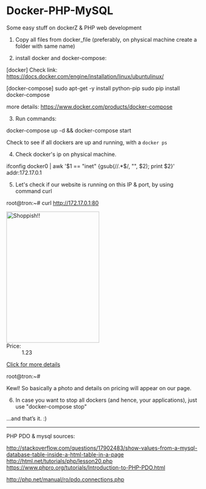 # Docker-PHP-MySQL
Some easy stuff on dockerZ & PHP web development 



1) Copy all files from docker_file (preferably, on physical machine create a folder with same name)

2) install docker and docker-compose:

[docker]
Check link: https://docs.docker.com/engine/installation/linux/ubuntulinux/ 

[docker-compose]
sudo apt-get -y install python-pip
sudo pip install docker-compose


more details: https://www.docker.com/products/docker-compose



3) Run commands: 

  docker-compose up -d   && docker-compose start  

Check to see if all dockers are up and running, with a `docker ps`



4) Check docker's ip on physical machine.

ifconfig docker0 |  awk '$1 == "inet" {gsub(/\/.*$/, "", $2); print $2}'
addr:172.17.0.1



5) Let's check if our website is running on this IP & port, by using command curl


root@tron:~# curl http://172.17.0.1:80
<!DOCTYPE html>
<html lang="en">
    <head>
        <meta charset="utf-8">
        <title>Shoppish~~</title>
    </head>
    <body>
        <img src="http://cdn. birthdayinabox. com/images/product /large/TY8457SW.jpg" alt="Shoppish!!" height="342" width="242" />
        <dt>Price: </dt><dd>1.23 </dd>  <p><a href = "details.php"> Click for more details</a></p>
    </body>
</html>
root@tron:~#




Kewl! So basically a photo and  details on pricing will appear on our page. 

6) In case you want to stop all dockers (and hence, your applications), just use "docker-compose stop"



...and that’s it. :) 














----------------------
PHP PDO & mysql sources:


http://stackoverflow.com/questions/17902483/show-values-from-a-mysql-database-table-inside-a-html-table-in-a-page
http://html.net/tutorials/php/lesson20.php
https://www.phpro.org/tutorials/Introduction-to-PHP-PDO.html


http://php.net/manual/ro/pdo.connections.php


